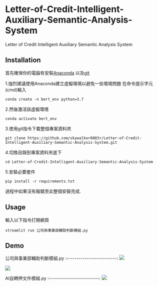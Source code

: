 # Letter-of-Credit-Intelligent-Auxiliary-Semantic-Analysis-System
Letter of Credit Intelligent Auxiliary Semantic Analysis System

## Installation
首先確保你的電腦有安裝[Anaconda](https://www.anaconda.com/products/individual)
以及[git](https://git-scm.com/downloads)


1.強烈建議使用Anaconda建立虛擬環境以避免一些環境問題
在命令提示字元(cmd)輸入
```
conda create -n bert_env python=3.7
```
2.然後激活該虛擬環境
```
conda activate bert_env
```
3.使用git指令下載整個專案資料夾
```
git clone https://github.com/skywalker0803r/Letter-of-Credit-Intelligent-Auxiliary-Semantic-Analysis-System.git
```
4.切換目錄到專案資料夾底下
```
cd Letter-of-Credit-Intelligent-Auxiliary-Semantic-Analysis-System
```
5.安裝必要套件
```
pip install -r requirements.txt
```
過程中如果沒有報錯至此整個安裝完成.

## Usage

輸入以下指令打開網頁
```
streamlit run 公司與事業部輔助判斷模組.py
```

## Demo

公司與事業部輔助判斷模組.py
:-------------------------:
![](https://github.com/skywalker0803r/Product_Data_SQuAD/blob/main/gif/vjsai-saghl.gif)

![](https://github.com/skywalker0803r/Product_Data_SQuAD/blob/main/gif/n3p2x-7uqg8.gif)

AI自轉押文件模組.py
:-------------------------:
![](https://github.com/skywalker0803r/Letter-of-Credit-Intelligent-Auxiliary-Semantic-Analysis-System/blob/main/gif/wcht2-yhmrz.gif)
